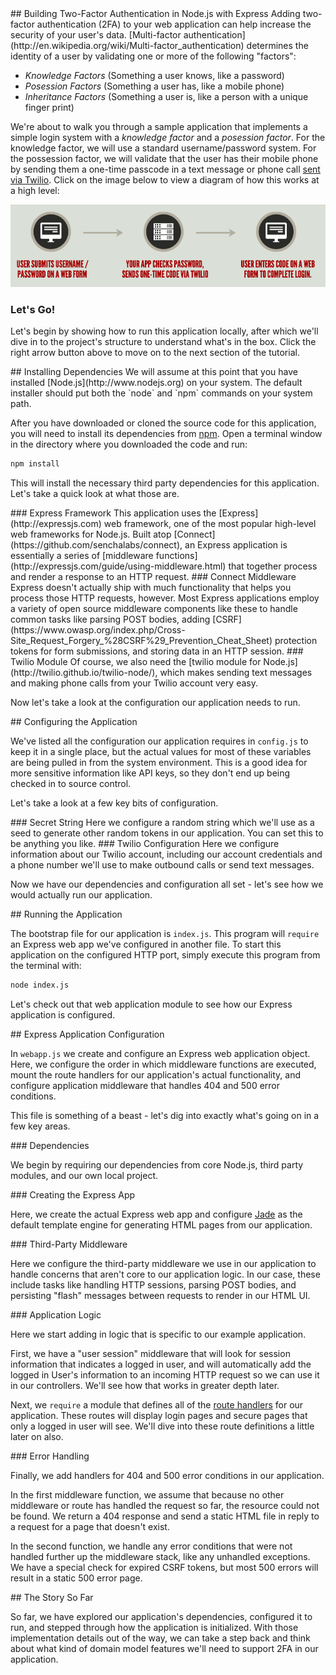<step title="Welcome" file="package.json" language="json">
## Building Two-Factor Authentication in Node.js with Express
Adding two-factor authentication (2FA) to your web application can help increase the security of your user's data. [Multi-factor authentication](http://en.wikipedia.org/wiki/Multi-factor_authentication) determines the identity of a user by validating one or more of the following "factors":

* _Knowledge Factors_ (Something a user knows, like a password)
* _Posession Factors_ (Something a user has, like a mobile phone)
* _Inheritance Factors_ (Something a user is, like a person with a unique finger print)

We're about to walk you through a sample application that implements a simple login system with a _knowledge factor_ and a _posession factor_. For the knowledge factor, we will use a standard username/password system. For the possession factor, we will validate that the user has their mobile phone by sending them a one-time passcode in a text message or phone call [sent via Twilio](http://www.twilio.com/). Click on the image below to view a diagram of how this works at a high level:

![How Twilio 2FA Works](./tutorial/images/diagram.png)

### Let's Go!
Let's begin by showing how to run this application locally, after which we'll dive in to the project's structure to understand what's in the box. Click the right arrow button above to move on to the next section of the tutorial.
</step>

<step title="Installing Dependencies" file="package.json">
## Installing Dependencies
We will assume at this point that you have installed [Node.js](http://www.nodejs.org) on your system. The default installer should put both the `node` and `npm` commands on your system path.

After you have downloaded or cloned the source code for this application, you will need to install its dependencies from [npm](http://www.npmjs.org).  Open a terminal window in the directory where you downloaded the code and run:

```bash
npm install
```

This will install the necessary third party dependencies for this application. Let's take a quick look at what those are.

<chunk highlight="18">
### Express Framework
This application uses the [Express](http://expressjs.com) web framework, one of the most popular high-level web frameworks for Node.js. Built atop [Connect](https://github.com/senchalabs/connect), an Express application is essentially a series of [middleware functions](http://expressjs.com/guide/using-middleware.html) that together process and render a response to an HTTP request.
</chunk>

<chunk highlight="15-17,19,22-23">
### Connect Middleware
Express doesn't actually ship with much functionality that helps you process those HTTP requests, however. Most Express applications employ a variety of open source middleware components like these to handle common tasks like parsing POST bodies, adding [CSRF](https://www.owasp.org/index.php/Cross-Site_Request_Forgery_%28CSRF%29_Prevention_Cheat_Sheet) protection tokens for form submissions, and storing data in an HTTP session.
</chunk>

<chunk highlight="25">
### Twilio Module
Of course, we also need the [twilio module for Node.js](http://twilio.github.io/twilio-node/), which makes sending text messages and making phone calls from your Twilio account very easy.

Now let's take a look at the configuration our application needs to run.
</chunk>

</step>

<step title="Configuring the Application" file="config.js" language="js">
## Configuring the Application

We've listed all the configuration our application requires in `config.js` to keep it in a single place, but the actual values for most of these variables are being pulled in from the system environment. This is a good idea for more sensitive information like API keys, so they don't end up being checked in to source control.

Let's take a look at a few key bits of configuration.

<chunk highlight="6-8">
### Secret String
Here we configure a random string which we'll use as a seed to generate other random tokens in our application. You can set this to be anything you like.
</chunk>

<chunk highlight="10-21">
### Twilio Configuration
Here we configure information about our Twilio account, including our account credentials and a phone number we'll use to make outbound calls or send text messages.

Now we have our dependencies and configuration all set - let's see how we would actually run our application.
</chunk>

</step>

<step title="Running the Application" file="index.js" language="js">
## Running the Application

The bootstrap file for our application is `index.js`. This program will `require` an Express web app we've configured in another file.  To start this application on the configured HTTP port, simply execute this program from the terminal with:

```bash
node index.js
```

Let's check out that web application module to see how our Express application is configured.
</step>

<step title="Express Application Configuration" file="webapp.js" language="js">
## Express Application Configuration

In `webapp.js` we create and configure an Express web application object. Here, we configure the order in which middleware functions are executed, mount the route handlers for our application's actual functionality, and configure application middleware that handles 404 and 500 error conditions.

This file is something of a beast - let's dig into exactly what's going on in a few key areas.

<chunk highlight="1-10">
### Dependencies

We begin by requiring our dependencies from core Node.js, third party modules, and our own local project.
</chunk>

<chunk highlight="12-14">
### Creating the Express App

Here, we create the actual Express web app and configure [Jade](http://jade-lang.com/) as the default template engine for generating HTML pages from our application.
</chunk>

<chunk highlight="16-43">
### Third-Party Middleware

Here we configure the third-party middleware we use in our application to handle concerns that aren't core to our application logic. In our case, these include tasks like handling HTTP sessions, parsing POST bodies, and persisting "flash" messages between requests to render in our HTML UI.
</chunk>

<chunk highlight="45-49">
### Application Logic

Here we start adding in logic that is specific to our example application.

First, we have a "user session" middleware that will look for session information that indicates a logged in user, and will automatically add the logged in User's information to an incoming HTTP request so we can use it in our controllers. We'll see how that works in greater depth later.

Next, we `require` a module that defines all of the [route handlers](http://expressjs.com/4x/api.html#app.METHOD) for our application. These routes will display login pages and secure pages that only a logged in user will see. We'll dive into these route definitions a little later on also.
</chunk>

<chunk highlight="51-73">
### Error Handling

Finally, we add handlers for 404 and 500 error conditions in our application. 

In the first middleware function, we assume that because no other middleware or route has handled the request so far, the resource could not be found. We return a 404 response and send a static HTML file in reply to a request for a page that doesn't exist.

In the second function, we handle any error conditions that were not handled further up the middleware stack, like any unhandled exceptions. We have a special check for expired CSRF tokens, but most 500 errors will result in a static 500 error page.
</chunk>

</step>

<step title="The Story So Far" file="webapp.js" language="js">
## The Story So Far

So far, we have explored our application's dependencies, configured it to run, and stepped through how the application is initialized. With those implementation details out of the way, we can take a step back and think about what kind of domain model features we'll need to support 2FA in our application.
</step>